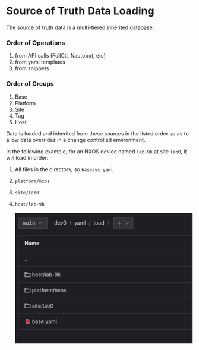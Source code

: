 # Source of Truth Data Loading

The source of truth data is a multi-tiered inherited database.

### Order of Operations

1. from API calls (FullCtl, Nautobot, etc)
2. from yaml templates
3. from snippets

### Order of Groups

1. Base
2. Platform
3. Site`
4. Tag
5. Host

Data is loaded and inherited from these sources in the listed order so as to allow data overrides in a change controlled environment.

In the following example, for an NXOS device named `lab-9k` at site `lab0`, it will load in order:

1. All files in the directory, so `basesys.yaml` 
2. `platform/nxos` 
3. `site/lab0`
4. `host/lab-9k`
   
   ![](img/example.png)
